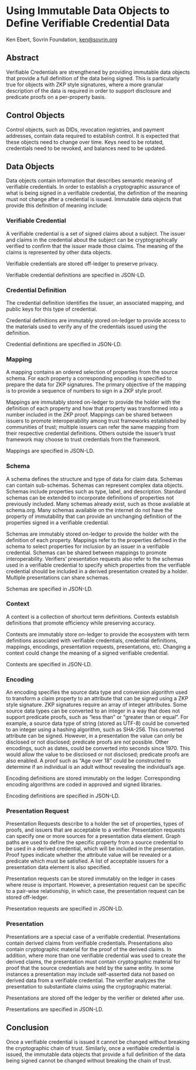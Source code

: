 # Using Immutable Data Objects to Define Verifiable Credential Data

Ken Ebert,
Sovrin Foundation,
ken@sovrin.org

## Abstract
Verifiable Credentials are strengthened by providing immutable data objects that
provide a full definition of the data being signed. 
This is particularly true for objects with ZKP style signatures,
where a more granular description of the data is required in order to support 
disclosure and predicate proofs on a per-property basis.

## Control Objects
Control objects, such as DIDs, revocation registries, and payment addresses, 
contain data required to establish control. 
It is expected that these objects need to change over time. 
Keys need to be rotated, credentials need to be revoked, 
and balances need to be updated.

## Data Objects
Data objects contain information that describes semantic meaning of 
verifiable credentials. 
In order to establish a cryptographic assurance of what is being signed in a 
verifiable credential, 
the definition of the meaning must not change after a credential is issued. 
Immutable data objects that provide this definition of meaning include:

### Verifiable Credential
A verifiable credential is a set of signed claims about a subject. 
The issuer and claims in the credential about the subject can be 
cryptographically verified to confirm that the issuer made those claims. 
The meaning of the claims is represented by other data objects.

Verifiable credentials are stored off-ledger to preserve privacy.

Verifiable credential definitions are specified in JSON-LD.

### Credential Definition
The credential definition identifies the issuer, an associated mapping, 
and public keys for this type of credential. 

Credential definitions are immutably stored on-ledger to provide access to the
materials used to verify any of the credentials issued using the definition.

Credential definitions are specified in JSON-LD.

### Mapping	
A mapping contains an ordered selection of properties from the source schema. 
For each property a corresponding encoding is specified to prepare the data for 
ZKP signatures. 
The primary objective of the mapping is to provide a sequence of numbers to sign 
in a ZKP style proof. 

Mappings are immutably stored on-ledger to provide the holder with the definition of 
each property and how that property was transformed into a number included in the 
ZKP proof.
Mappings can be shared between issuers to promote interoperability among trust 
frameworks established by communities of trust; multiple issuers can refer the same 
mapping from their respective credential definitions. Others outside the issuer’s 
trust framework may choose to trust credentials from the framework.

Mappings are specified in JSON-LD.

### Schema	
A schema defines the structure and type of data for claim data. 
Schemas can contain sub-schemas. Schemas can represent complex data objects. 
Schemas include properties such as type, label, and description. 
Standard schemas can be extended to incorporate definitions of properties not
previously included.
Many schemas already exist, such as those available at schema.org. 
Many schemas available on the internet do not have the property of immutability 
that can provide an unchanging definition of the properties signed in a 
verifiable credential.

Schemas are immutably stored on-ledger to provide the holder with the definition 
of each property. Mappings refer to the properties defined in the schema to select
properties for inclusion by an issuer in a verifiable credential. 
Schemas can be shared between mappings to promote interoperability. 
Verifiers’ presentation requests also refer to the schemas used in a 
verifiable credential to specify which properties from the verifiable
credential should be included in a derived presentation created by a holder. 
Multiple presentations can share schemas.  

Schemas are specified in JSON-LD.
	
### Context
A context is a collection of shortcut term definitions. 
Contexts establish definitions that promote efficiency while preserving accuracy. 

Contexts are immutably store on-ledger to provide the ecosystem with term 
definitions associated with verifiable credentials, credential definitions, 
mappings, encodings, presentation requests, presentations, etc. 
Changing a context could change the meaning of a signed verifiable credential.

Contexts are specified in JSON-LD.
	
### Encoding 
An encoding specifies the source data type and conversion algorithm used to 
transform a claim property to an attribute that can be signed using a 
ZKP style signature. ZKP signatures require an array of integer attributes. 
Some source data types can be converted to an integer in a way that does not support 
predicate proofs, such as “less than” or “greater than or equal”. 
For example, a source data type of string (stored as UTF-8) could be converted to 
an integer using a hashing algorithm, such as SHA-256. 
This converted attribute can be signed. 
However, in a presentation the value can only be disclosed or not disclosed; 
predicate proofs are not possible. 
Other encodings, such as dates, could be converted into seconds since 1970. 
This would allow the value to be disclosed or not disclosed; predicate proofs 
are also enabled. 
A proof such as “Age over 18” could be constructed to determine if an individual is 
an adult without revealing the individual’s age.

Encoding definitions are stored immutably on the ledger. 
Corresponding encoding algorithms are coded in approved and signed libraries.

Encoding definitions are specified in JSON-LD.

### Presentation Request
Presentation Requests describe to a holder the set of properties, types of proofs, 
and issuers that are acceptable to a verifier. 
Presentation requests can specify one or more sources for a presentation data element.
Graph paths are used to define the specific property from a source credential 
to be used in a derived credential, which will be included in the presentation. 
Proof types indicate whether the attribute value will be revealed or a predicate 
which must be satisfied. 
A list of acceptable issuers for a presentation data element is also specified.

Presentation requests can be stored immutably on the ledger in cases 
where reuse is important. 
However, a presentation request can be specific to a pair-wise relationship,
in which case, the presentation request can be stored off-ledger.

Presentation requests are specified in JSON-LD.

### Presentation
Presentations are a special case of a verifiable credential. 
Presentations contain derived claims from verifiable credentials. 
Presentations also contain cryptographic material for the proof of the derived claims.
In addition, where more than one verifiable credential was used 
to create the derived claims, 
the presentation must contain cryptographic material for 
proof that the source credentials are held by the same entity. 
In some instances a presentation may include self-asserted data 
not based on derived data from a verifiable credential. 
The verifier analyzes the presentation to substantiate claims using the 
cryptographic material.

Presentations are stored off the ledger by the verifier or deleted after use.

Presentations are specified in JSON-LD.

## Conclusion
Once a verifiable credential is issued it cannot be changed 
without breaking the cryptographic chain of trust. 
Similarly, once a verifiable credential is issued, 
the immutable data objects that provide 
a full definition of the data being signed cannot be changed 
without breaking the chain of trust.
